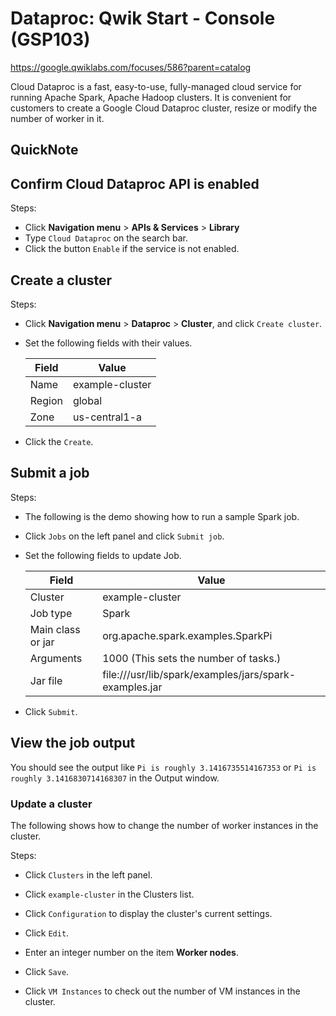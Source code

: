 # Dataproc: Qwik Start - Console (GSP103)

<https://google.qwiklabs.com/focuses/586?parent=catalog>



Cloud Dataproc is a fast, easy-to-use, fully-managed cloud service for running Apache Spark, Apache Hadoop clusters. It is convenient for customers to create a Google Cloud Dataproc cluster, resize or modify the number of worker in it.



## QuickNote





## Confirm Cloud Dataproc API is enabled

Steps:

*   Click **Navigation menu** > **APIs & Services** > **Library**
*   Type `Cloud Dataproc` on the search bar.
*   Click the button `Enable` if the service is not enabled.



## Create a cluster

Steps:

*   Click **Navigation menu** > **Dataproc** > **Cluster**, and click `Create cluster`.

*   Set the following fields with their values.

    | Field  | Value           |
    | ------ | --------------- |
    | Name   | example-cluster |
    | Region | global          |
    | Zone   | us-central1-a   |

*   Click the `Create`.



## Submit a job

Steps:

*   The following is the demo showing how to run a sample Spark job.

*   Click `Jobs` on the left panel and click `Submit job`. 

*   Set the following fields to update Job.

    | Field             | Value                                                  |
    | ----------------- | ------------------------------------------------------ |
    | Cluster           | example-cluster                                        |
    | Job type          | Spark                                                  |
    | Main class or jar | org.apache.spark.examples.SparkPi                      |
    | Arguments         | 1000 (This sets the number of tasks.)                  |
    | Jar file          | file:///usr/lib/spark/examples/jars/spark-examples.jar |

*   Click `Submit`.



## View the job output

You should see the output like `Pi is roughly 3.1416735514167353` or `Pi is roughly 3.1416830714168307` in the Output window.



### Update a cluster

The following shows how to change the number of worker instances in the cluster.

Steps:

*   Click `Clusters` in the left panel.
*   Click `example-cluster` in the Clusters list.
*   Click `Configuration` to display the cluster's current settings.
*   Click `Edit`.
*   Enter an integer number on the item **Worker nodes**.

*   Click `Save`.
*   Click `VM Instances` to check out the number of VM instances in the cluster.



















